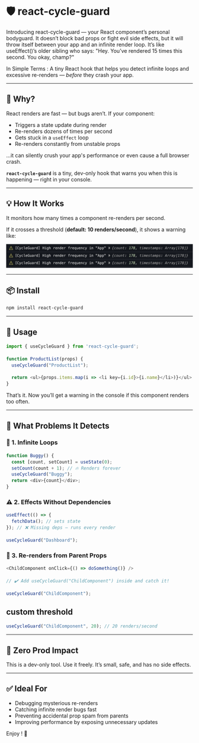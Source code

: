 # 🛡️ react-cycle-guard

Introducing react-cycle-guard — your React component’s personal bodyguard.
It doesn’t block bad props or fight evil side effects,
but it will throw itself between your app and an infinite render loop.
It’s like useEffect()’s older sibling who says:
"Hey. You’ve rendered 15 times this second. You okay, champ?"

In Simple Terms : A tiny React hook that helps you detect infinite loops and excessive re-renders — *before* they crash your app.

---

## 🚀 Why?

React renders are fast — but bugs aren’t. If your component:

- Triggers a state update during render  
- Re-renders dozens of times per second  
- Gets stuck in a `useEffect` loop  
- Re-renders constantly from unstable props  

…it can silently crush your app's performance or even cause a full browser crash.

**`react-cycle-guard`** is a tiny, dev-only hook that warns you when this is happening — right in your console.

---

## 💡 How It Works

It monitors how many times a component re-renders per second.

If it crosses a threshold (**default: 10 renders/second**), it shows a warning like:

<img src="./demo.png" alt="react-cycle-guard Demo" width="600">

---

## 📦 Install

```bash
npm install react-cycle-guard
```

---

## 🔧 Usage

```javascript
import { useCycleGuard } from 'react-cycle-guard';

function ProductList(props) {
  useCycleGuard("ProductList");

  return <ul>{props.items.map(i => <li key={i.id}>{i.name}</li>)}</ul>;
}
```

That’s it. Now you’ll get a warning in the console if this component renders too often.

---

## 🐞 What Problems It Detects

### 🔁 1. Infinite Loops

```javascript
function Buggy() {
  const [count, setCount] = useState(0);
  setCount(count + 1); // 🔥 Renders forever
  useCycleGuard("Buggy");
  return <div>{count}</div>;
}
```

### ⚠️ 2. Effects Without Dependencies

```javascript
useEffect(() => {
  fetchData(); // sets state
}); // ❌ Missing deps — runs every render

useCycleGuard("Dashboard");
```

### 🔄 3. Re-renders from Parent Props

```javascript
<ChildComponent onClick={() => doSomething()} />

// ✔️ Add useCycleGuard("ChildComponent") inside and catch it!

useCycleGuard("ChildComponent");
```

## custom threshold

```javascript
useCycleGuard("ChildComponent", 20); // 20 renders/second
```

---

## 🧼 Zero Prod Impact

This is a dev-only tool. Use it freely. It’s small, safe, and has no side effects.

---

## ✅ Ideal For

- Debugging mysterious re-renders
- Catching infinite render bugs fast
- Preventing accidental prop spam from parents
- Improving performance by exposing unnecessary updates

Enjoy ! 🎉